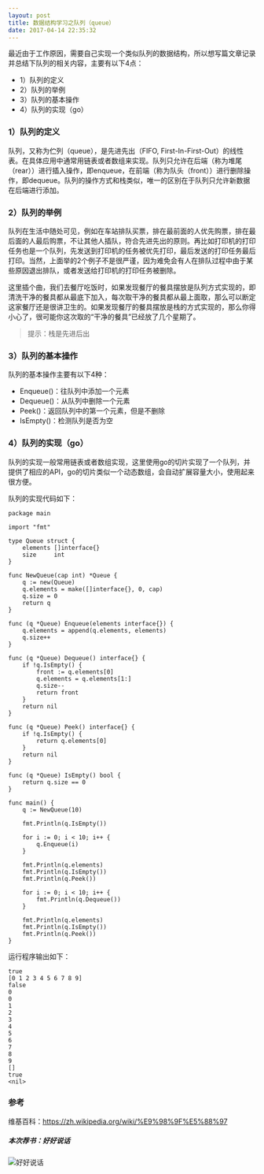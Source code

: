 ```yaml
---
layout: post
title: 数据结构学习之队列（queue）
date: 2017-04-14 22:35:32
---
```


最近由于工作原因，需要自己实现一个类似队列的数据结构，所以想写篇文章记录并总结下队列的相关内容，主要有以下4点：

- 1）队列的定义
- 2）队列的举例
- 3）队列的基本操作
- 4）队列的实现（go）

### 1）队列的定义

队列，又称为伫列（queue），是先进先出（FIFO, First-In-First-Out）的线性表。在具体应用中通常用链表或者数组来实现。队列只允许在后端（称为堆尾（rear））进行插入操作，即enqueue，在前端（称为队头（front））进行删除操作，即dequeue。队列的操作方式和栈类似，唯一的区别在于队列只允许新数据在后端进行添加。

### 2）队列的举例

队列在生活中随处可见，例如在车站排队买票，排在最前面的人优先购票，排在最后面的人最后购票，不让其他人插队，符合先进先出的原则。再比如打印机的打印任务也是一个队列，先发送到打印机的任务被优先打印，最后发送的打印任务最后打印。当然，上面举的2个例子不是很严谨，因为难免会有人在排队过程中由于某些原因退出排队，或者发送给打印机的打印任务被删除。

这里插个曲，我们去餐厅吃饭时，如果发现餐厅的餐具摆放是队列方式实现的，即清洗干净的餐具都从最底下加入，每次取干净的餐具都从最上面取，那么可以断定这家餐厅还是很讲卫生的。如果发现餐厅的餐具摆放是栈的方式实现的，那么你得小心了，很可能你这次取的“干净的餐具”已经放了几个星期了。

> 提示：栈是先进后出

### 3）队列的基本操作

队列的基本操作主要有以下4种：

- Enqueue()：往队列中添加一个元素
- Dequeue()：从队列中删除一个元素
- Peek()：返回队列中的第一个元素，但是不删除
- IsEmpty()：检测队列是否为空

### 4）队列的实现（go）

队列的实现一般常用链表或者数组实现，这里使用go的切片实现了一个队列，并提供了相应的API，go的切片类似一个动态数组，会自动扩展容量大小，使用起来很方便。

队列的实现代码如下：

```
package main

import "fmt"

type Queue struct {
    elements []interface{}
    size     int
}

func NewQueue(cap int) *Queue {
    q := new(Queue)
    q.elements = make([]interface{}, 0, cap)
    q.size = 0
    return q
}

func (q *Queue) Enqueue(elements interface{}) {
    q.elements = append(q.elements, elements)
    q.size++
}

func (q *Queue) Dequeue() interface{} {
    if !q.IsEmpty() {
        front := q.elements[0]
        q.elements = q.elements[1:]
        q.size--
        return front
    }
    return nil
}

func (q *Queue) Peek() interface{} {
    if !q.IsEmpty() {
        return q.elements[0]
    }
    return nil
}

func (q *Queue) IsEmpty() bool {
    return q.size == 0
}

func main() {
    q := NewQueue(10)

    fmt.Println(q.IsEmpty())

    for i := 0; i < 10; i++ {
        q.Enqueue(i)
    }

    fmt.Println(q.elements)
    fmt.Println(q.IsEmpty())
    fmt.Println(q.Peek())

    for i := 0; i < 10; i++ {
        fmt.Println(q.Dequeue())
    }

    fmt.Println(q.elements)
    fmt.Println(q.IsEmpty())
    fmt.Println(q.Peek())
}
```

运行程序输出如下：

```
true
[0 1 2 3 4 5 6 7 8 9]
false
0
0
1
2
3
4
5
6
7
8
9
[]
true
<nil>
```

### 参考

维基百科：https://zh.wikipedia.org/wiki/%E9%98%9F%E5%88%97

##### 本次荐书：好好说话

![好好说话](https://img14.360buyimg.com/n1/s200x200_jfs/t3136/252/5996020304/837203/e83544bf/58981df7Nf0877849.jpg)


